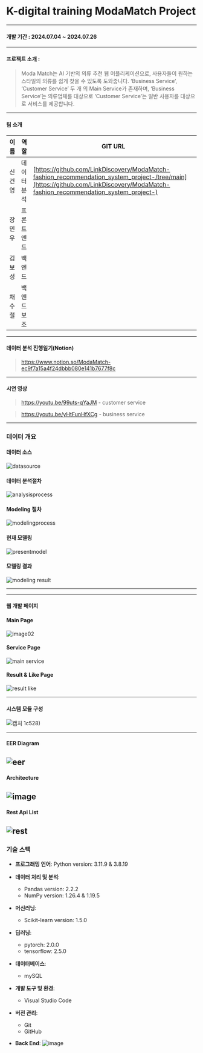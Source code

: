 # K-digital training ModaMatch Project
---
#### 개발 기간 : **2024.07.04 ~ 2024.07.26**
 ---
#### 프로젝트 소개 :
 > Moda Match는 AI 기반의 의류 추천 웹 어플리케이션으로, 사용자들이 원하는 스타일의 
  의류를 쉽게 찾을 수 있도록 도와줍니다. ‘Business Service’, ‘Customer Service’ 두 개
  의 Main Service가 존재하며, ‘Business Service’는 의류업체를 대상으로 ‘Customer 
  Service’는 일반 사용자를 대상으로 서비스를 제공합니다.
---
#### 팀 소개
|이름|역할|GIT URL|
|--------|------|-------|
|신건영|데이터 분석|[https://github.com/LinkDiscovery/ModaMatch-fashion_recommendation_system_project-/tree/main](https://github.com/LinkDiscovery/ModaMatch-fashion_recommendation_system_project-)|
|장민우|프론트엔드||
|김보성|백엔드||
|채수철|백엔드보조||
---
#### 데이터 분석 진행일기(Notion)
> https://www.notion.so/ModaMatch-ec9f7a15a4f24dbbb080e141b7677f8c
--- 
#### 시연 영상
> https://youtu.be/99uts-qYaJM - customer service

> https://youtu.be/yHtFunHfXCg - business service
---
### 데이터 개요
#### 데이터 소스
![datasource](https://github.com/user-attachments/assets/e4eb2518-cd19-4cda-a82d-d35594739331)
#### 데이터 분석절차
![analysisprocess](https://github.com/user-attachments/assets/497d09e2-f870-403b-b895-e2d01aed6e42)
#### Modeling 절차
![modelingprocess](https://github.com/user-attachments/assets/6b2e6ad3-5e0f-4ecf-b5fb-2535e78ca372)
#### 현재 모델링
![presentmodel](https://github.com/user-attachments/assets/1dc674d2-c30c-42d7-9ebe-a55d3e50a373)
#### 모델링 결과
![modeling result](https://github.com/user-attachments/assets/9a05a6a4-ce21-49d1-8802-a604a119e015)

---

---
#### 웹 개발 페이지 
#### Main Page
![image02](https://github.com/user-attachments/assets/efe70e4d-9196-4370-af4a-77711914fb07)
#### Service Page
![main service](https://github.com/user-attachments/assets/945ffca2-1360-4f0b-b9e4-24d6223f8d0d)
#### Result & Like Page
![result like](https://github.com/user-attachments/assets/24082a2e-a566-4a80-9777-58e9e9526783)



---
#### 시스템 모듈 구성
![캡처](https://github.com/user-attachments/assets/41013127-f9ca-4b85-9489-feebceceb62e)
1c528)

---
#### EER Diagram
![eer](https://github.com/user-attachments/assets/c76112cb-6ce2-486b-8115-8177f260f8f7)
---

#### Architecture
![image](https://github.com/LinkDiscovery/HScodeMappingProject/assets/154401566/75ddedc0-472b-437c-a98c-962cadb03bb2)
---
#### Rest Api List
![rest](https://github.com/user-attachments/assets/5883060b-1657-4fef-82a9-b479d3c2aa81)
---
### 기술 스택

- **프로그래밍 언어**: Python version: 3.11.9 & 3.8.19

- **데이터 처리 및 분석**:
  - Pandas version: 2.2.2
  - NumPy version: 1.26.4 & 1.19.5
 
- **머신러닝**:
  - Scikit-learn version: 1.5.0
- **딥러닝**:
  - pytorch: 2.0.0
  - tensorflow: 2.5.0
- **데이터베이스**:
  - mySQL
 
- **개발 도구 및 환경**:
  - Visual Studio Code
    
- **버전 관리**:
  - Git
  - GitHub
    
- **Back End**:
![image](https://github.com/LinkDiscovery/HScodeMappingProject/assets/154401566/9b2c121b-c71e-465a-be75-831f77e91cb6)
